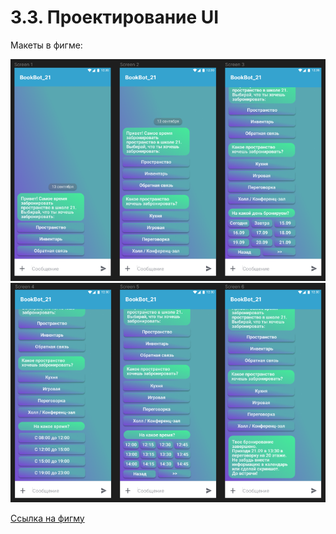 # 3.3. Проектирование UI

Макеты в фигме:

![Project](img/figma_ui_1.png)
![Project](img/figma_ui_2.png)

[Ссылка на фигму](https://www.figma.com/file/Gj6fAhmnQxq5eS1kj1zau5/Weeklython-UI%2FUX-Project-(Copy)?node-id=0%3A1)

